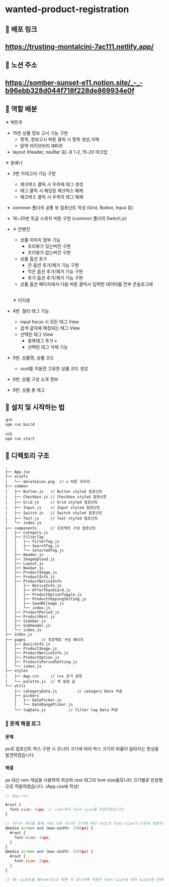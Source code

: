 # wanted-product-registration

## 🥽 배포 링크

<h2><a href='https://trusting-montalcini-7ac111.netlify.app'>https://trusting-montalcini-7ac111.netlify.app/</a></h2>

## 🚩 노션 주소

<h2><a href='https://somber-sunset-e11.notion.site/_-_-b96ebb328d044f718f228de869934e0f'>https://somber-sunset-e11.notion.site/_-_-b96ebb328d044f718f228de869934e0f</a></h2>

## 🔮 역할 배분

⚜ 박민주  <br/>

- 15번 상품 정보 고시 기능 구현
  - 항목, 정보고시 버튼 클릭 시 항목 생성,삭제
  - 달력 라이브러리 (MUI)
- layout (Header, navBar 등) 과 1-2, 15-20 마크업

⚜ 윤예나

- 3번 카테고리 기능 구현
  - 체크박스 클릭 시 우측에 태그 생성
  - 태그 클릭 시 해당된 체크박스 해제
  - 체크박스 클릭 시 우측의 태그 해제
- common 폴더의 공통 뷰 컴포넌트 작성 (Grid, Button, Input 등)
- 16~20번 토글 스위치 버튼 구현 (common 폴더의 Switch.js) <br/> 

- ⚜ 안병진 
  - 상품 이미지 첨부 기능
    - 프리뷰가 있는버전 구현 
    - 프리뷰가 없는버전 구현
  - 상품 옵션 추가 
    - 큰 옵션 추가/제거 기능 구현
    - 작은 옵션 추가/제거 기능 구현
    - 추가 옵션 추가/제거 기능 구현
  - 상품 옵션 페이지에서 다음 버튼 클릭시 입력한 데이터를 전부 콘솔로그에 
  <br/>

  ⚜ 이지용<br/>

- 4번. 필터 태그 기능
  - input focus 시 모든 태그 View
  - 검색 글자에 매칭되는 태그 View
  - 선택된 태그 View
    - 중복태그 추가 x
    - 선택된 태그 삭제 기능
- 5번. 상품명, 상품 코드
  - uuid를 이용한 고유한 상품 코드 생성
- 6번. 상품 구성 소개 정보
- 9번. 상품 총 재고<br/>

## 🧶 설치 및 시작하는 법

```
설치
npm run build

시작
npm run start
```

## 📁 디렉토리 구조

```
.
├── App.jsx
├── assets
│   └── deleteIcon.png	// x 버튼 이미지
├── common
│   ├── Button.js	// Button styled 컴포넌트
│   ├── Checkbox.js	// Checkbox styled 컴포넌트
│   ├── Grid.js		// Grid styled 컴포넌트
│   ├── Input.js	// Input styled 컴포넌트
│   ├── Switch.js	// Switch styled 컴포넌트
│   ├── Text.js		// Text styled 컴포넌트
│   └── index.js
├── components		// 프로젝트 구성 컴포넌트
│   ├── Category.js
│   ├── FilterTag
│   │   ├── FilterTag.js
│   │   ├── SearchTag.js
│   │   └── SelectedTag.js
│   ├── Header.js
│   ├── ImageUpload.js
│   ├── Layout.js
│   ├── Navbar.js
│   ├── ProductImage.js
│   ├── ProductInfo.js
│   ├── ProductNoticeInfo
│   │   ├── NoticeInfo.js
│   │   ├── OfferThankCard.js
│   │   ├── ProductOptionToggle.js
│   │   ├── ProductShppingSetting.js
│   │   ├── SaveMileage.js
│   │   └── index.js
│   ├── ProductPeriod.js
│   ├── ProductRest.js
│   ├── Sidebar.js
│   ├── SubHeader.js
│   └── index.js
├── index.js
├── pages		// 프로젝트 구성 페이지
│   ├── BasicInfo.js
│   ├── ProductImage.js
│   ├── ProductNoticeInfo.js
│   ├── ProductOption.js
│   ├── ProductsPeriodSetting.js
│   └── index.js
├── styles
│   ├── App.css		// css 초기 설정
│   └── palette.js	// 색 설정 값
└── utils
    ├── categoryData.js			// category Data 자료
    ├── pickers
    │   ├── DatePicker.js
    │   └── DateRangePicker.js
    └── tagData.js			// filter tag Data 자료
```

### 🛶 문제 해결 로그

#### 문제
px로 컴포넌트 박스 구현 시 모니터 크기에 따라 박스 크기의 비율이 달라지는 현상을 발견하였습니다.

#### 해결
px 대신 rem 개념을 사용하여 최상위 root 태그의 font-size를모니터 크기별로 반응형
으로 적용하였습니다. (App.css에 작성)
```jsx
// App.css

#root {
  font-size: 16px; // root에서 font-size를 지정하였습니다.
}

// 미디어 쿼리를 통해 서로 다른 모니터 크기에 따라 root의 font-size가 다르게 적용되도록 하였습니다.
@media screen and (max-width: 1500px) {
  #root {
    font-size: 18px;
  }
}
@media screen and (max-width: 2550px) {
  #root {
    font-size: 20px;
  }
}

// 예: width를 40rem이라고 하면 각 모니터에 적용된 font-size에 따라 width의 전체 px 값이 결정됨
```
